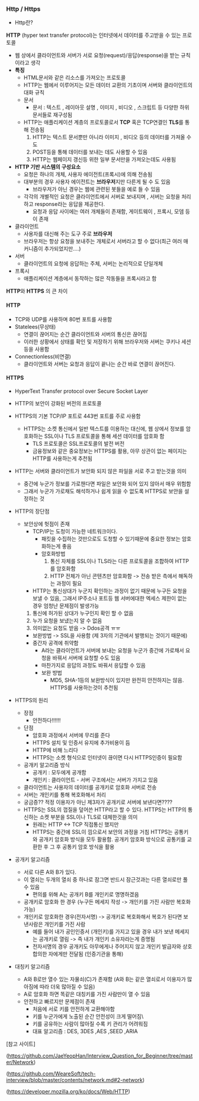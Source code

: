 ### Http / Https



- Http란?



 <b>HTTP</b> (hyper text transfer protocol)는 인터넷에서 데이터를 주고받을 수 있는 프로토콜

- 웹 상에서 클라이언트와 서버가 서로 요청(request)/응답(response)을 받는 규칙이라고 생각
- <b>특징</b>
  - HTML문서와 같은 리소스를 가져오는 프로토콜
  - HTTP는 웹에서 이루어지는 모든 데이터 교환의 기초이며 서버와 클라이언트의 대화 규칙
  - 문서
    - 문서 : 텍스트 , 레이아웃 설명 , 이미지 , 비디오 , 스크립트 등 다양한 하위문서들로 재구성됨
  - HTTP는 애플리케이션 계층의 프로토콜로서  <B>TCP</B> 혹은 TCP연결인 <B>TLS</B>를 통해 전송됨
    1. HTTP는 텍스트 문서뿐만 아니라 이미지 , 비디오 등의 데이터를 가져올 수도
    2. POST등을 통해 데이터를 보내는 데도 사용할 수 있음
    3. HTTP는 웹페이지 갱신등 위한 일부 문서만을 가져오는데도 사용됨 
- <B>HTTP 기반 시스템의 구성요소</B>
  - 요청은 하나의 개체, 사용자 에이전트(프록시)에 의해 전송됨
  - 대부분의 경우 사용자 에이전트는 <B>브라우저</B>지만 다른게 될 수 도 있음
    - 브라우저가 아닌 경우는 웹에 관련된 봇들을 예로 들 수 있음
  - 각각의 개별적인 요청은 클라이언트에서 서버로 보내지며 , 서버는 요청을 처리하고 response라는 응답을 제공한다. 
    - 요청과 응답 사이에는 여러 개체들이 존재함, 게이트웨이 , 프록시, 모뎀 등이 존재
- 클라이언트
  - 사용자를 대신해 주는 도구 주로 <b>브라우저</b>
  - 브라우저는 항상 요청을 보내주는 개체로서 서버라고 할 수 없다(최근 여러 매커니즘이 추가되었지만....)
- 서버
  - 클라이언트의 요청에 응답하는 주체, 서버는 논리적으로 단일개체
- 프록시
  - 애플리케이션 계층에서 동작하는 많은 작동들을 프록시라고 함



<b>HTTP</b>와 <B>HTTPS</B> 의 큰 차이

#### <b>HTTP</b>

- TCP와 UDP를 사용하며 80번 포트를 사용함
- Statelees(무상태)
  - 연결이 끊어지는 순간 클라이언트와 서버의 통신은 끊어짐 
  - 이러한 상황에서 상태를 확인 및 저장하기 위해 브라우저와 서버는 쿠키나 세션등을 사용함
- Connectionless(비연결)
  - 클라이언트와 서버는 요청과 응답이 끝나는 순간 바로 연결이 끊어진다.

#### <b>HTTPS</b>

- HyperText Transfer protocol over Secure Socket Layer
- HTTP의 보안이 강화된 버전의 프로토콜
- HTTPS의 기본 TCP/IP 포트로 443번 포트를 주로 사용함
  - HTTPS는 소켓 통신에서 일반 텍스트를 이용하는 대신에, 웹 상에서 정보를 암호화하는 SSL이나 TLS 프로토콜을 통해 세션 데이터를 암호화 함
    - TLS 프로토콜은 SSL프로토콜의 발전 버전
    - 금융정보와 같은 중요정보는 HTTPS를 활용, 아무 상관이 없는 페이지는 HTTP를 사용하는게 추천됨
- HTTP는 서버와 클라이언트가 보안화 되지 않은 파일을 서로 주고 받는것을 의미
  - 중간에 누군가 정보를 가로챈다면 파일은 보안화 되어 있지 않아서 매우 위험함
  - 그래서 누군가 가로채도 해석하거나 쉽게 읽을 수 없도록 HTTPS로 보안을 설정하는 것
- HTTP의 장단점
  - 보안상에 헛점이 존재
    - TCP/IP는 도청이 가능한 네트워크이다.
      - 패킷을 수집하는 것만으로도 도청할 수 있기때문에 중요한 정보는 암호화하는게 좋음
      - 암호화방법
        1. 통신 자체를 SSL이나 TLS라는 다른 프로토콜을 조합하여 HTTP를 암호화함
        2. HTTP 전체가 아닌 콘텐츠만 암호화함 -> 전송 받은 측에서 해독하는 과정이 필요
    -  HTTP는 통신상대가 누군지 확인하는 과정이 없기 때문에 누구든 요청을 보낼 수 있음, 그래서 IP주소나 포트등 웹 서버에대한 엑세스 제한이 없는 경우 엄청난 문제점이 발생가능
      1. 통신에 허가된 상대가 누구인지 확인 할 수 없음
      2. 누가 요청을 보냈는지 알 수 없음
      3. 의미없는 요청도 받음 -> Ddos공격 ㅠㅠ
    - 보완방법 -> SSL을 사용함 (제 3자의 기관에서 발행되는 것이기 때문에)
    - 중간자 공격에 취약함
      - A라는 클라이언트가 서버에 보내는 요청을 누군가 중간에 가로채서 요청을 바꿔서 서버에 요청할 수도 있음
      - 마찬가지로 응답의 과정도 바꿔서 응답할 수 있음
      - 보완 방법
        - MD5, SHA-1등의 보완방식이 있지만 완전히 안전하지는 않음. HTTPS를 사용하는것이 추천됨
- HTTPS의 원리
  - 장점
    - 안전하다!!!!!!
  - 단점
    - 암호화 과정에서 서버에 무리를 준다
    - HTTPS 설치 및 인증서 유지에 추가비용이 듬
    - HTTP에 비해 느리다
    - HTTPS는 소켓 형식으로 인터넷이 끊이면 다시 HTTPS인증이 필요함
  - 공개키 알고리즘 방식
    - 공개키 : 모두에게 공개함
    - 개인키 : 클라이언트 - 서버 구조에서는 서버가 가지고 있음
  - 클라이언트는 사용자의 데이터를 공개키로 암호화 서버로 전송
  - 서버는 개인키를 통해 복호화해서 처리
  - 궁금증?? 적정 이용자가 아닌 제3자가 공개키로 서버에 보낸다면????
  - HTTPS는 SSL의 껍질을 덮어쓴 HTTP라고 할 수 있다. HTTPS는 HTTP의 통신하는 소켓 부분을 SSL이나 TLS로 대체한것을 의미 
    - 원래는 HTTP <-> TCP 직접통신 했지만
    - HTTPS는 중간에 SSL이 낌으로서 보안의 과정을 거침  HTTPS는 공통키와 공개키 암호화 방식을 모두 활용함. 공개키 암호화 방식으로 공통키를 교환한 후 그 후 공통키 암호 방식을 활용



- 공개키 알고리즘
  - 서로 다른 A와 B가 있다.
  - 이 열쇠는 두개의 열쇠 중 하나로 잠그면 반드시 잠근것과는 다른 열쇠로만 풀 수 있음
    - 편의를 위해 A는 공개키 B를 개인키로 명명하겠음
  - 공개키로 암호화 한 경우 (누구든 메세지 작성 -> 개인키를 가진 사람만 복호화가능)
  - 개인키로 암호화한 경우(전자서명) -> 공개키로 복호화해서 복호가 된다면 보낸사람은 개인키를 가진 사람
    - 예를 들어 내가 공인인증서 (개인키)를 가지고 있을 경우 내가 보낸 메세지는 공개키로 열림 -> 즉 내가 개인키 소유자라는게 증명됨
    - 전자서명의 경우 공개키도 아무에게나 주어지지 않고 개인키 발급자와 상호 합의한 자에게만 전달됨 (인증기관을 통해)
- 대칭키 알고리즘
  - A와 B로만 열수 있는 자물쇠(C)가 존재함 (A와 B는 같은 열쇠로서 이용자가 많아짐에 따라 더욱 많아질 수 있음)
  - A로 암호화 하면 똑같은 대칭키를 가진 사람만이 열 수 있음
  - 안전하고 빠르지만 문제점이 존재
    - 처음에 서로 키를 안전하게 교환해야함
    - 키를 누군가에게 노출된 순간 안전성이 크게 떨어짐\
    - 키를 공유하는 사람이 많아질 수록 키 관리가 어려워짐
    - 대표 알고리즘 : DES, 3DES ,AES ,SEED ,ARIA





[참고 사이트] 

(https://github.com/JaeYeopHan/Interview_Question_for_Beginner/tree/master/Network)

(https://github.com/WeareSoft/tech-interview/blob/master/contents/network.md#2-network)

(https://developer.mozilla.org/ko/docs/Web/HTTP)